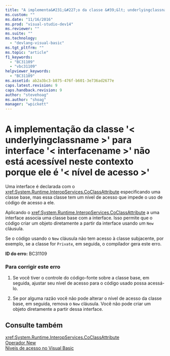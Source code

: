 ```yaml
---
title: "A implementa&#231;&#227;o da classe &#39;&lt; underlyingclassname &gt;&#39; para interface &#39;&lt; interfacename &gt;&#39; n&#227;o est&#225; acess&#237;vel neste contexto porque ele &#233; &#39;&lt; n&#237;vel de acesso &gt;&#39; | Microsoft Docs"
ms.custom: ""
ms.date: "11/16/2016"
ms.prod: "visual-studio-dev14"
ms.reviewer: ""
ms.suite: ""
ms.technology: 
  - "devlang-visual-basic"
ms.tgt_pltfrm: ""
ms.topic: "article"
f1_keywords: 
  - "BC31109"
  - "vbc31109"
helpviewer_keywords: 
  - "BC31109"
ms.assetid: ab2a3bc3-b875-476f-b601-3e736ad2677e
caps.latest.revision: 9
caps.handback.revision: 9
author: "stevehoag"
ms.author: "shoag"
manager: "wpickett"
---
```

# A implementa&#231;&#227;o da classe &#39;&lt; underlyingclassname &gt;&#39; para interface &#39;&lt; interfacename &gt;&#39; n&#227;o est&#225; acess&#237;vel neste contexto porque ele &#233; &#39;&lt; n&#237;vel de acesso &gt;&#39;
Uma interface é declarada com o <xref:System.Runtime.InteropServices.CoClassAttribute> especificando uma classe base, mas essa classe tem um nível de acesso que impede o uso de código de acesso a ele.  
  
 Aplicando o <xref:System.Runtime.InteropServices.CoClassAttribute> a uma interface associa uma classe base com a interface. Isso permite que o código criar um objeto diretamente a partir da interface usando um `New` cláusula.  
  
 Se o código usando o `New` cláusula não tem acesso à classe subjacente, por exemplo, se a classe for `Private`, em seguida, o compilador gera este erro.  
  
 **ID do erro:** BC31109  
  
### Para corrigir este erro  
  
1.  Se você tiver o controle do código\-fonte sobre a classe base, em seguida, ajustar seu nível de acesso para o código usado possa acessá\-lo.  
  
2.  Se por alguma razão você não pode alterar o nível de acesso da classe base, em seguida, remova o `New` cláusula. Você não pode criar um objeto diretamente a partir dessa interface.  
  
## Consulte também  
 <xref:System.Runtime.InteropServices.CoClassAttribute>   
 [Operador New](../../visual-basic/language-reference/operators/new-operator.md)   
 [Níveis de acesso no Visual Basic](../../visual-basic/programming-guide/language-features/declared-elements/access-levels.md)